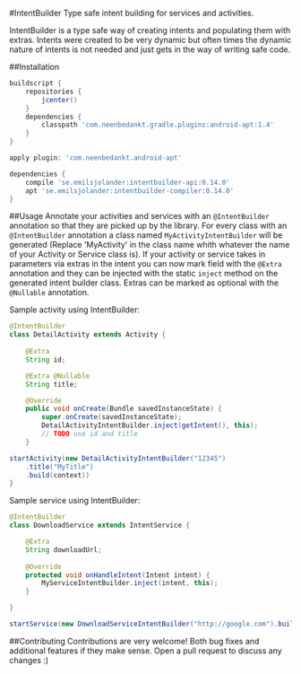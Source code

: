 #IntentBuilder
Type safe intent building for services and activities.

IntentBuilder is a type safe way of creating intents and populating them with extras. Intents were created to be very dynamic but often times the dynamic nature of intents is not needed and just gets in the way of writing safe code.

##Installation
```groovy
buildscript {
    repositories {
        jcenter()
    }
    dependencies {
        classpath 'com.neenbedankt.gradle.plugins:android-apt:1.4'
    }
}

apply plugin: 'com.neenbedankt.android-apt'

dependencies {
    compile 'se.emilsjolander:intentbuilder-api:0.14.0'
    apt 'se.emilsjolander:intentbuilder-compiler:0.14.0'
}
```

##Usage
Annotate your activities and services with an `@IntentBuilder` annotation so that they are picked up by the library. For every class with an `@IntentBuilder` annotation a class named `MyActivityIntentBuilder` will be generated (Replace 'MyActivity' in the class name whith whatever the name of your Activity or Service class is). If your activity or service takes in parameters via extras in the intent you can now mark field with the `@Extra` annotation and they can be injected with the static `inject` method on the generated intent builder class. Extras can be marked as optional with the `@Nullable` annotation.

Sample activity using IntentBuilder:
```java
@IntentBuilder
class DetailActivity extends Activity {
	
	@Extra
	String id;

	@Extra @Nullable
	String title;

	@Override
	public void onCreate(Bundle savedInstanceState) {
		super.onCreate(savedInstanceState);
		DetailActivityIntentBuilder.inject(getIntent(), this);
		// TODO use id and title
	}

startActivity(new DetailActivityIntentBuilder("12345")
	.title("MyTitle")
	.build(context))
}
```

Sample service using IntentBuilder:
```java
@IntentBuilder
class DownloadService extends IntentService {

    @Extra
    String downloadUrl;
	
	@Override
    protected void onHandleIntent(Intent intent) {
        MyServiceIntentBuilder.inject(intent, this);
    }

}

startService(new DownloadServiceIntentBuilder("http://google.com").build(context))
```

##Contributing
Contributions are very welcome! Both bug fixes and additional features if they make sense. Open a pull request to discuss any changes :)